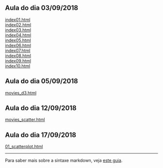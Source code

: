## Aula do dia 03/09/2018
[index01.html](basic/index01.html)<br>
[index02.html](basic/index02.html)<br>
[index03.html](basic/index03.html)<br>
[index04.html](basic/index04.html)<br>
[index05.html](basic/index05.html)<br>
[index06.html](basic/index06.html)<br>
[index07.html](basic/index07.html)<br>
[index08.html](basic/index08.html)<br>
[index09.html](basic/index09.html)<br>
[index10.html](basic/index10.html)<br>

## Aula do dia 05/09/2018
[movies_d3.html](d3_intro/movies_d3.html)<br>

## Aula do dia 12/09/2018
[movies_scatter.html](d3_scale/movies_scatter.html)<br>

## Aula do dia 17/09/2018
[01_scatterplot.html](d3_update/01_scatterplot.html)<br>

---

Para saber mais sobre a sintaxe markdown, veja [este guia](https://guides.github.com/features/mastering-markdown/).
